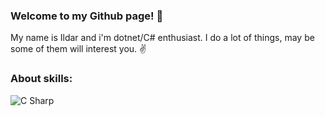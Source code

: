 ### Welcome to my Github page! 👋

My name is Ildar and i'm dotnet/C# enthusiast. I do a lot of things, may be some of them will interest you. ✌️

### About skills:
<img alt="C Sharp" src="https://img.shields.io/badge/C%23-99CC00?logo=Sharp&logoColor=white&style=for-the-badge" />
